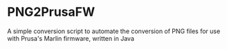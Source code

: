 # PNG2PrusaFW
A simple conversion script to automate the conversion of PNG files for use with Prusa's Marlin firmware, written in Java
